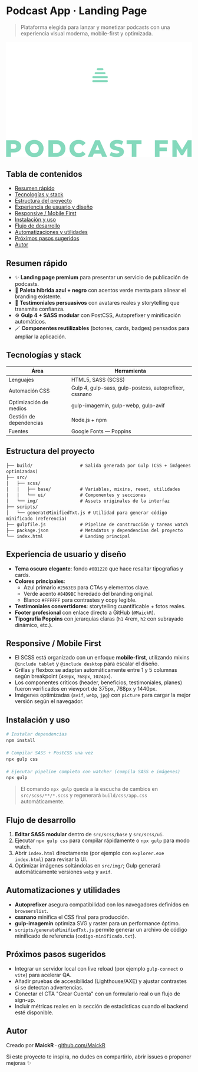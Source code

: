 # Podcast App · Landing Page

> Plataforma elegida para lanzar y monetizar podcasts con una experiencia visual moderna, mobile-first y optimizada.

![Mockup del landing](build/img/logo.svg)

## Tabla de contenidos

- [Resumen rápido](#resumen-rápido)
- [Tecnologías y stack](#tecnologías-y-stack)
- [Estructura del proyecto](#estructura-del-proyecto)
- [Experiencia de usuario y diseño](#experiencia-de-usuario-y-diseño)
- [Responsive / Mobile First](#responsive--mobile-first)
- [Instalación y uso](#instalación-y-uso)
- [Flujo de desarrollo](#flujo-de-desarrollo)
- [Automatizaciones y utilidades](#automatizaciones-y-utilidades)
- [Próximos pasos sugeridos](#próximos-pasos-sugeridos)
- [Autor](#autor)

## Resumen rápido

- ✨ **Landing page premium** para presentar un servicio de publicación de podcasts.
- 🎨 **Paleta híbrida azul + negro** con acentos verde menta para alinear el branding existente.
- 💬 **Testimoniales persuasivos** con avatares reales y storytelling que transmite confianza.
- ⚙️ **Gulp 4 + SASS modular** con PostCSS, Autoprefixer y minificación automáticos.
- 🪄 **Componentes reutilizables** (botones, cards, badges) pensados para ampliar la aplicación.

## Tecnologías y stack

| Área | Herramienta |
|------|-------------|
| Lenguajes | HTML5, SASS (SCSS) |
| Automación CSS | Gulp 4, gulp-sass, gulp-postcss, autoprefixer, cssnano |
| Optimización de medios | gulp-imagemin, gulp-webp, gulp-avif |
| Gestión de dependencias | Node.js + npm |
| Fuentes | Google Fonts — Poppins |

## Estructura del proyecto

```
├── build/                  # Salida generada por Gulp (CSS + imágenes optimizadas)
├── src/
│   ├── scss/
│   │   ├── base/           # Variables, mixins, reset, utilidades
│   │   └── ui/             # Componentes y secciones
│   └── img/                # Assets originales de la interfaz
├── scripts/
│   └── generateMinifiedTxt.js # Utilidad para generar código minificado (referencia)
├── gulpfile.js             # Pipeline de construcción y tareas watch
├── package.json            # Metadatos y dependencias del proyecto
└── index.html              # Landing principal
```

## Experiencia de usuario y diseño

- **Tema oscuro elegante**: fondo `#0B1220` que hace resaltar tipografías y cards.
- **Colores principales**:
  - Azul primario `#2563EB` para CTAs y elementos clave.
  - Verde acento `#84D9BC` heredado del branding original.
  - Blanco `#FFFFFF` para contrastes y copy legible.
- **Testimoniales convertidores**: storytelling cuantificable + fotos reales.
- **Footer profesional** con enlace directo a GitHub (`@MaickR`).
- **Tipografía Poppins** con jerarquías claras (`h1` 4rem, `h2` con subrayado dinámico, etc.).

## Responsive / Mobile First

- El SCSS está organizado con un enfoque **mobile-first**, utilizando mixins `@include tablet` y `@include desktop` para escalar el diseño.
- Grillas y flexbox se adaptan automáticamente entre 1 y 5 columnas según breakpoint (`480px`, `768px`, `1024px`).
- Los componentes críticos (header, beneficios, testimoniales, planes) fueron verificados en viewport de 375px, 768px y 1440px.
- Imágenes optimizadas (`avif`, `webp`, `jpg`) con `picture` para cargar la mejor versión según el navegador.

## Instalación y uso

```powershell
# Instalar dependencias
npm install

# Compilar SASS + PostCSS una vez
npx gulp css

# Ejecutar pipeline completo con watcher (compila SASS e imágenes)
npx gulp
```

> El comando `npx gulp` queda a la escucha de cambios en `src/scss/**/*.scss` y regenerará `build/css/app.css` automáticamente.

## Flujo de desarrollo

1. **Editar SASS modular** dentro de `src/scss/base` y `src/scss/ui`.
2. Ejecutar `npx gulp css` para compilar rápidamente o `npx gulp` para modo watch.
3. Abrir `index.html` directamente (por ejemplo con `explorer.exe index.html`) para revisar la UI.
4. Optimizar imágenes soltándolas en `src/img/`; Gulp generará automáticamente versiones `webp` y `avif`.

## Automatizaciones y utilidades

- **Autoprefixer** asegura compatibilidad con los navegadores definidos en `browserslist`.
- **cssnano** minifica el CSS final para producción.
- **gulp-imagemin** optimiza SVG y raster para un performance óptimo.
- `scripts/generateMinifiedTxt.js` permite generar un archivo de código minificado de referencia (`codigo-minificado.txt`).

## Próximos pasos sugeridos

- Integrar un servidor local con live reload (por ejemplo `gulp-connect` o `vite`) para acelerar QA.
- Añadir pruebas de accesibilidad (Lighthouse/AXE) y ajustar contrastes si se detectan advertencias.
- Conectar el CTA "Crear Cuenta" con un formulario real o un flujo de sign-up.
- Incluir métricas reales en la sección de estadísticas cuando el backend esté disponible.

## Autor

Creado por **MaickR** · [github.com/MaickR](https://github.com/MaickR)

Si este proyecto te inspira, no dudes en compartirlo, abrir issues o proponer mejoras ✨
